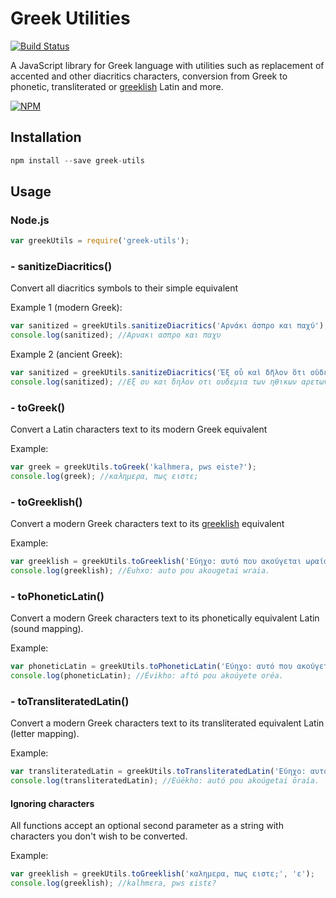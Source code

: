 # Greek Utilities

[![Build Status](https://travis-ci.org/vbarzokas/greek-utils.svg?branch=master)](https://travis-ci.org/vbarzokas/greek-utils)

A JavaScript library for Greek language with utilities such as replacement of accented and other diacritics characters,
conversion from Greek to phonetic, transliterated or [greeklish](https://en.wikipedia.org/wiki/Greeklish) Latin and more.

[![NPM](https://nodei.co/npm/greek-utils.png)](https://nodei.co/npm/greek-utils/)

Installation
----------
```javascript
npm install --save greek-utils
````

Usage
-----

### Node.js
```javascript
var greekUtils = require('greek-utils');
```

### - sanitizeDiacritics()
Convert all diacritics symbols to their simple equivalent

Example 1 (modern Greek):
```javascript
var sanitized = greekUtils.sanitizeDiacritics('Αρνάκι άσπρο και παχύ');
console.log(sanitized); //Αρνακι ασπρο και παχυ
```
Example 2 (ancient Greek):
```javascript
var sanitized = greekUtils.sanitizeDiacritics('Ἐξ οὗ καὶ δῆλον ὅτι οὐδεμία τῶν ἠθικῶν ἀρετῶν φύσει ἡμῖν ἐγγίνεται');
console.log(sanitized); //Εξ ου και δηλον οτι ουδεμια των ηθικων αρετων φυσει ημιν εγγινεται
```

### - toGreek()
Convert a Latin characters text to its modern Greek equivalent

Example:
```javascript
var greek = greekUtils.toGreek('kalhmera, pws eiste?');
console.log(greek); //καλημερα, πως ειστε;
```

### - toGreeklish()
Convert a modern Greek characters text to its [greeklish](https://en.wikipedia.org/wiki/Greeklish) equivalent

Example:
```javascript
var greeklish = greekUtils.toGreeklish('Εύηχο: αυτό που ακούγεται ωραία.');
console.log(greeklish); //Euhxo: auto pou akougetai wraia.
```

### - toPhoneticLatin()
Convert a modern Greek characters text to its phonetically equivalent Latin (sound mapping).

Example:
```javascript
var phoneticLatin = greekUtils.toPhoneticLatin('Εύηχο: αυτό που ακούγεται ωραία.');
console.log(phoneticLatin); //Évikho: aftó pou akoúyete oréa.
```

### - toTransliteratedLatin()
Convert a modern Greek characters text to its transliterated equivalent Latin (letter mapping).

Example:
```javascript
var transliteratedLatin = greekUtils.toTransliteratedLatin('Εύηχο: αυτό που ακούγεται ωραία.');
console.log(transliteratedLatin); //Eúēkho: autó pou akoúgetai ōraía.
```

#### Ignoring characters
All functions accept an optional second parameter as a string with characters you don't wish to be converted.

Example:
```javascript
var greeklish = greekUtils.toGreeklish('καλημερα, πως ειστε;', 'ε');
console.log(greeklish); //kalhmεra, pws εistε?
```
